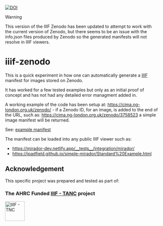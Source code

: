 [![DOI](https://zenodo.org/badge/DOI/10.5281/zenodo.4584110.svg)](https://doi.org/10.5281/zenodo.4584110)

> [!WARNING]  
> This version of the IIIF Zenodo has been updated to attempt to work with the current version of Zenodo, but there seems to be an issue with the info.json files produced by Zenodo so the generated manifests will not resolve in IIIF viewers.
> 
# iiif-zenodo

This is a quick experiment in how one can automatically generate a [IIIF](https://iiif.io) manifest for images stored on Zenodo.

It has worked for a few tested examples but only as an initial proof of concept and has not had any detailed error managment added in.

A working example of the code has been setup at: https://cima.ng-london.org.uk/zenodo/ - if a Zenodo ID, for an image, is added to the end of the URL, such as: https://cima.ng-london.org.uk/zenodo/3758523 a simple image manifest will be returned.

See: [example manifest](example-manifest.json)

The manifest can be loaded into any public IIIF viewer such as:
* https://mirador-dev.netlify.app/__tests__/integration/mirador/
* https://jpadfield.github.io/simple-mirador/Standard%20Example.html

## Acknowledgement
This specific project was prepared and tested as part of:

### The AHRC Funded [IIIF - TANC](https://tanc-ahrc.github.io/IIIF-TNC) project
<img height="64px" src="https://github.com/jpadfield/simple-site/blob/master/docs/graphics/TANC - IIIF.png" alt="IIIF - TNC">
